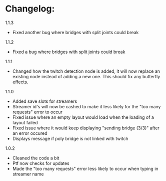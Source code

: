 # Changelog:

1.1.3
- Fixed another bug where bridges with split joints could break



1.1.2
- Fixed a bug where bridges with split joints could break



1.1.1
- Changed how the twitch detection node is added, it will now replace an existing node instead of adding a new one. This should fix any butterfly effects.



1.1.0
- Added save slots for streamers
- Streamer id's will now be cashed to make it less likely for the "too many requests" error to occur
- Fixed issue where an empty layout would load when the loading of a layout failed
- Fixed issue where it would keep displaying "sending bridge (3/3)" after an error occured
- Displays message if poly bridge is not linked with twitch



1.0.2
- Cleaned the code a bit
- Ptf now checks for updates
- Made the "too many requests" error less likely to occur when typing in streamer name
